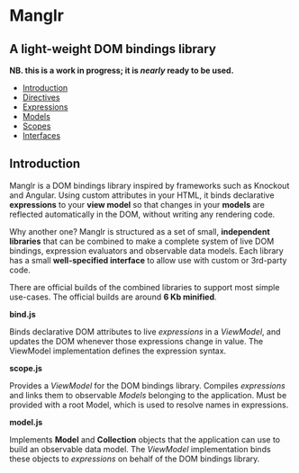 Manglr
======

A light-weight DOM bindings library
-----------------------------------

**NB. this is a work in progress; it is *nearly* ready to be used.**


* <a href="#intro">Introduction</a>
* <a href="#directives">Directives</a>
* <a href="#expressions">Expressions</a>
* <a href="#models">Models</a>
* <a href="#scopes">Scopes</a>
* <a href="#interfaces">Interfaces</a>


<a id="intro"></a>
Introduction
------------

Manglr is a DOM bindings library inspired by frameworks such as Knockout and
Angular. Using custom attributes in your HTML, it binds declarative
**expressions** to your **view model** so that changes in your **models**
are reflected automatically in the DOM, without writing any rendering code.

Why another one? Manglr is structured as a set of small, **independent
libraries** that can be combined to make a complete system of live DOM
bindings, expression evaluators and observable data models. Each library
has a small **well-specified interface** to allow use with custom or
3rd-party code.

There are official builds of the combined libraries to support most simple
use-cases. The official builds are around **6 Kb minified**.

**bind.js**

Binds declarative DOM attributes to live *expressions* in a *ViewModel*, and
updates the DOM whenever those expressions change in value.
The ViewModel implementation defines the expression syntax.

**scope.js**

Provides a *ViewModel* for the DOM bindings library. Compiles *expressions*
and links them to observable *Models* belonging to the application.
Must be provided with a root Model, which is used to resolve names in expressions.

**model.js**

Implements **Model** and **Collection** objects that the application can use to
build an observable data model. The *ViewModel* implementation binds these
objects to *expressions* on behalf of the DOM bindings library.
